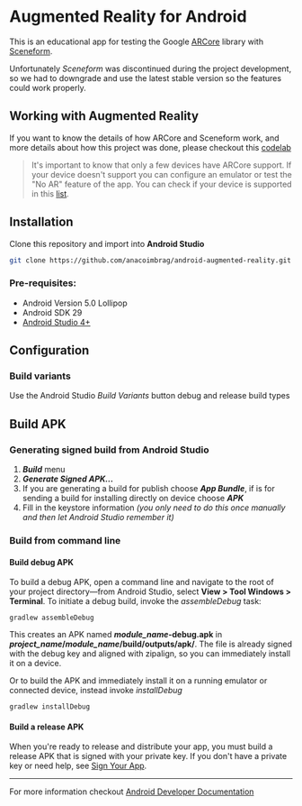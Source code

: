 # Augmented Reality for Android
This is an educational app for testing the Google [ARCore](https://developers.google.com/ar/) library with [Sceneform](https://github.com/google-ar/sceneform-android-sdk). 

Unfortunately _Sceneform_ was discontinued during the project development, so we had to downgrade and use the latest stable version so the features could work properly.

## Working with Augmented Reality

If you want to know the details of how ARCore and Sceneform work, and more details about how this project was done, please checkout this [codelab](http://augmented-reality.anacoimbra.dev/)

> It's important to know that only a few devices have ARCore support. If your device doesn't support you can configure an emulator or test the "No AR" feature of the app. You can check if your device is supported in this [list](https://developers.google.com/ar/discover/supported-devices).

## Installation
Clone this repository and import into **Android Studio**
```bash
git clone https://github.com/anacoimbrag/android-augmented-reality.git
```

### Pre-requisites:
* Android Version 5.0 Lollipop
* Android SDK 29
* [Android Studio 4+](https://developer.android.com/studio/index.html)

## Configuration

### Build variants
Use the Android Studio *Build Variants* button debug and release build types

## Build APK

### Generating signed build from Android Studio
1. ***Build*** menu
2. ***Generate Signed APK...*** 
3. If you are generating a build for publish choose ***App Bundle***, if is for sending a build for installing directly on device choose ***APK***
3. Fill in the keystore information *(you only need to do this once manually and then let Android Studio remember it)*

### Build from command line

#### Build debug APK
To build a debug APK, open a command line and navigate to the root of your project directory—from Android Studio, select **View > Tool Windows > Terminal**. To initiate a debug build, invoke the _assembleDebug_ task:
```ah
gradlew assembleDebug
```
This creates an APK named **_module_name_-debug.apk** in **_project_name_/_module_name_/build/outputs/apk/**. The file is already signed with the debug key and aligned with zipalign, so you can immediately install it on a device.

Or to build the APK and immediately install it on a running emulator or connected device, instead invoke _installDebug_

```
gradlew installDebug
```

#### Build a release APK

When you're ready to release and distribute your app, you must build a release APK that is signed with your private key.
If you don't have a private key or need help, see [Sign Your App](https://developer.android.com/studio/publish/app-signing.html).

____

For more information checkout [Android Developer Documentation](https://developer.android.com/index.html)
